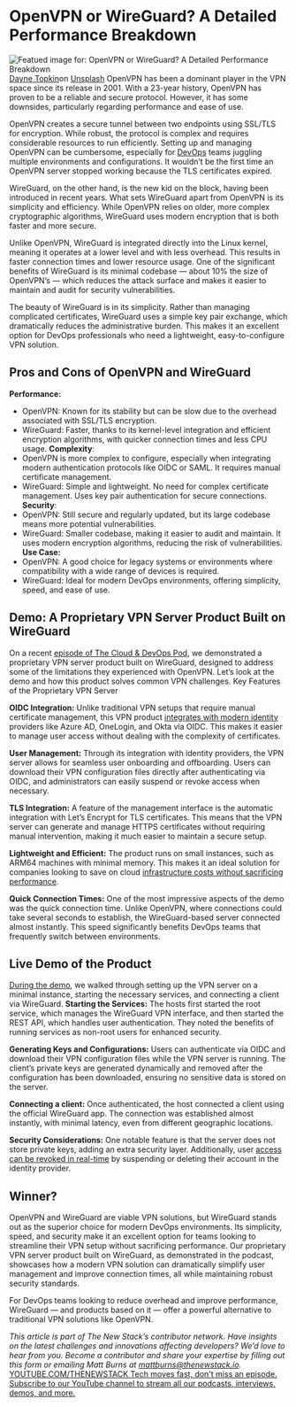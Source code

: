# OpenVPN or WireGuard? A Detailed Performance Breakdown
![Featued image for: OpenVPN or WireGuard? A Detailed Performance Breakdown](https://cdn.thenewstack.io/media/2024/11/0b44e284-dayne-topkin-u5zt-hoocrm-unsplash-1024x683.jpg)
[Dayne Topkin](https://unsplash.com/@dtopkin1?utm_content=creditCopyText&utm_medium=referral&utm_source=unsplash)on
[Unsplash](https://unsplash.com/photos/private-signage-door-u5Zt-HoocrM?utm_content=creditCopyText&utm_medium=referral&utm_source=unsplash)
OpenVPN has been a dominant player in the VPN space since its release in 2001. With a 23-year history, OpenVPN has proven to be a reliable and secure protocol. However, it has some downsides, particularly regarding performance and ease of use.

OpenVPN creates a secure tunnel between two endpoints using SSL/TLS for encryption. While robust, the protocol is complex and requires considerable resources to run efficiently. Setting up and managing OpenVPN can be cumbersome, especially for [DevOps](https://thenewstack.io/devops/) teams juggling multiple environments and configurations. It wouldn’t be the first time an OpenVPN server stopped working because the TLS certificates expired.

WireGuard, on the other hand, is the new kid on the block, having been introduced in recent years. What sets WireGuard apart from OpenVPN is its simplicity and efficiency. While OpenVPN relies on older, more complex cryptographic algorithms, WireGuard uses modern encryption that is both faster and more secure.

Unlike OpenVPN, WireGuard is integrated directly into the Linux kernel, meaning it operates at a lower level and with less overhead. This results in faster connection times and lower resource usage. One of the significant benefits of WireGuard is its minimal codebase — about 10% the size of OpenVPN’s — which reduces the attack surface and makes it easier to maintain and audit for security vulnerabilities.

The beauty of WireGuard is in its simplicity. Rather than managing complicated certificates, WireGuard uses a simple key pair exchange, which dramatically reduces the administrative burden. This makes it an excellent option for DevOps professionals who need a lightweight, easy-to-configure VPN solution.

## Pros and Cons of OpenVPN and WireGuard
**Performance:**
- OpenVPN: Known for its stability but can be slow due to the overhead associated with SSL/TLS encryption.
- WireGuard: Faster, thanks to its kernel-level integration and efficient encryption algorithms, with quicker connection times and less CPU usage.
**Complexity**:
- OpenVPN is more complex to configure, especially when integrating modern authentication protocols like OIDC or SAML. It requires manual certificate management.
- WireGuard: Simple and lightweight. No need for complex certificate management. Uses key pair authentication for secure connections.
**Security**:
- OpenVPN: Still secure and regularly updated, but its large codebase means more potential vulnerabilities.
- WireGuard: Smaller codebase, making it easier to audit and maintain. It uses modern encryption algorithms, reducing the risk of vulnerabilities.
**Use Case:**
- OpenVPN: A good choice for legacy systems or environments where compatibility with a wide range of devices is required.
- WireGuard: Ideal for modern DevOps environments, offering simplicity, speed, and ease of use.
## Demo: A Proprietary VPN Server Product Built on WireGuard
On a recent [episode of The Cloud & DevOps Pod](https://youtu.be/uWVpYP8FeUE), we demonstrated a proprietary VPN server product built on WireGuard, designed to address some of the limitations they experienced with OpenVPN. Let’s look at the demo and how this product solves common VPN challenges. Key Features of the Proprietary VPN Server

**OIDC Integration:**
Unlike traditional VPN setups that require manual certificate management, this VPN product [integrates with modern identity](https://thenewstack.io/essentials-for-integrating-identity/) providers like Azure AD, OneLogin, and Okta via OIDC. This makes it easier to manage user access without dealing with the complexity of certificates.

**User Management:**
Through its integration with identity providers, the VPN server allows for seamless user onboarding and offboarding. Users can download their VPN configuration files directly after authenticating via OIDC, and administrators can easily suspend or revoke access when necessary.

**TLS Integration:**
A feature of the management interface is the automatic integration with Let’s Encrypt for TLS certificates. This means that the VPN server can generate and manage HTTPS certificates without requiring manual intervention, making it much easier to maintain a secure setup.

**Lightweight and Efficient:**
The product runs on small instances, such as ARM64 machines with minimal memory. This makes it an ideal solution for companies looking to save on cloud [infrastructure costs without sacrificing performance](https://thenewstack.io/improving-price-performance-lowers-infrastructure-costs/).

**Quick Connection Times:**
One of the most impressive aspects of the demo was the quick connection time. Unlike OpenVPN, where connections could take several seconds to establish, the WireGuard-based server connected almost instantly. This speed significantly benefits DevOps teams that frequently switch between environments.

## Live Demo of the Product
[During the demo](https://youtu.be/HDXKMhIYaiI), we walked through setting up the VPN server on a minimal instance, starting the necessary services, and connecting a client via WireGuard.
**Starting the Services:**
The hosts first started the root service, which manages the WireGuard VPN interface, and then started the REST API, which handles user authentication. They noted the benefits of running services as non-root users for enhanced security.

**Generating Keys and Configurations:**
Users can authenticate via OIDC and download their VPN configuration files while the VPN server is running. The client’s private keys are generated dynamically and removed after the configuration has been downloaded, ensuring no sensitive data is stored on the server.

**Connecting a client:**
Once authenticated, the host connected a client using the official WireGuard app. The connection was established almost instantly, with minimal latency, even from different geographic locations.

**Security Considerations:**
One notable feature is that the server does not store private keys, adding an extra security layer. Additionally, user [access can be revoked in real-time](https://thenewstack.io/change-data-capture-for-real-time-access-to-backend-databases/) by suspending or deleting their account in the identity provider.

## Winner?
OpenVPN and WireGuard are viable VPN solutions, but WireGuard stands out as the superior choice for modern DevOps environments. Its simplicity, speed, and security make it an excellent option for teams looking to streamline their VPN setup without sacrificing performance. Our proprietary VPN server product built on WireGuard, as demonstrated in the podcast, showcases how a modern VPN solution can dramatically simplify user management and improve connection times, all while maintaining robust security standards.

For DevOps teams looking to reduce overhead and improve performance, WireGuard — and products based on it — offer a powerful alternative to traditional VPN solutions like OpenVPN.

*This article is part of The New Stack’s contributor network. Have insights on the latest challenges and innovations affecting developers? We’d love to hear from you. Become a contributor and share your expertise by filling out this form or emailing Matt Burns at mattburns@thenewstack.io.*
[
YOUTUBE.COM/THENEWSTACK
Tech moves fast, don't miss an episode. Subscribe to our YouTube
channel to stream all our podcasts, interviews, demos, and more.
](https://youtube.com/thenewstack?sub_confirmation=1)
